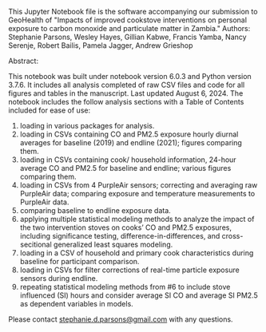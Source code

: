 This Jupyter Notebook file is the software accompanying our submission to GeoHealth of "Impacts of improved cookstove interventions on personal exposure to carbon monoxide and particulate matter in Zambia."
Authors: Stephanie Parsons, Wesley Hayes, Gillian Kabwe, Francis Yamba, Nancy Serenje, Robert Bailis, Pamela Jagger, Andrew Grieshop

Abstract:

This notebook was built under notebook version 6.0.3 and Python version 3.7.6. It includes all analysis completed of raw CSV files and code for all figures and tables in the manuscript. Last updated August 6, 2024.
The notebook includes the follow analysis sections with a Table of Contents included for ease of use:
1. loading in various packages for analysis.
2. loading in CSVs containing CO and PM2.5 exposure hourly diurnal averages for baseline (2019) and endline (2021); figures comparing them.
3. loading in CSVs containing cook/ household information, 24-hour average CO and PM2.5 for baseline and endline; various figures comparing them.
4. loading in CSVs from 4 PurpleAir sensors; correcting and averaging raw PurpleAir data; comparing exposure and temperature measurements to PurpleAir data.
5. comparing baseline to endline exposure data.
6. applying multiple statistical modeling methods to analyze the impact of the two intervention stoves on cooks’ CO and PM2.5 exposures, including significance testing,
   difference-in-differences, and cross-secitional generalized least squares modeling.
7. loading in a CSV of household and primary cook characteristics during baseline for participant comparison.
8. loading in CSVs for filter corrections of real-time particle exposure sensors during endline.
9. repeating statistical modeling methods from #6 to include stove influenced (SI) hours and consider average SI CO and average SI PM2.5 as dependent variables in models.


Please contact stephanie.d.parsons@gmail.com with any questions.
